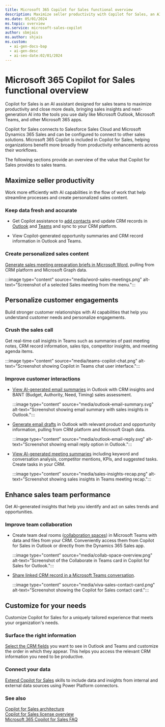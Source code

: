 ```yaml
---
title: Microsoft 365 Copilot for Sales functional overview
description: Maximize seller productivity with Copilot for Sales, an AI assistant designed to streamline processes and create personalized sales content.
ms.date: 05/01/2024
ms.topic: overview
ms.service: microsoft-sales-copilot
author: sbmjais
ms.author: shjais
ms.custom:
  - ai-gen-docs-bap
  - ai-gen-desc
  - ai-seo-date:02/01/2024
---
```


# Microsoft 365 Copilot for Sales functional overview

Copilot for Sales is an AI assistant designed for sales teams to maximize productivity and close more deals, bringing sales insights and next-generation AI into the tools you use daily like Microsoft Outlook, Microsoft Teams, and other Microsoft 365 apps.  

Copilot for Sales connects to Salesforce Sales Cloud and Microsoft Dynamics 365 Sales and can be configured to connect to other sales solutions. Microsoft 365 Copilot is included in Copilot for Sales, helping organizations benefit more broadly from productivity enhancements across their workflows.

The following sections provide an overview of the value that Copilot for Sales provides to sales teams.

## Maximize seller productivity

Work more efficiently with AI capabilities in the flow of work that help streamline processes and create personalized sales content.

### Keep data fresh and accurate

- Get Copilot assistance to [add contacts](create-contact-crm-sales-copilot.md) and update CRM records in [Outlook](edit-crm-record.md) and [Teams](view-update-crm-record-details.md) and sync to your CRM platform.

- View Copilot-generated opportunity summaries and CRM record information in Outlook and Teams.

### Create personalized sales content

[Generate sales meeting preparation briefs in Microsoft Word](meeting-report-word.md), pulling from CRM platform and Microsoft Graph data.

:::image type="content" source="media/word-sales-meetings.png" alt-text="Screenshot of a selected Sales meeting from the menu.":::

## Personalize customer engagements 

Build stronger customer relationships with AI capabilities that help you understand customer needs and personalize engagements.

### Crush the sales call 

Get real-time call insights in Teams such as summaries of past meeting notes, CRM record information, sales tips, competitor insights, and meeting agenda items.

:::image type="content" source="media/teams-copilot-chat.png" alt-text="Screenshot showing Copilot in Teams chat user interface.":::

### Improve customer interactions

- [View AI-generated email summaries](email-summary-premium.md) in Outlook with CRM insights and BANT (Budget, Authority, Need, Timing) sales assessment.

    :::image type="content" source="media/outlook-email-summary.svg" alt-text="Screenshot showing email summary with sales insights in Outlook.":::

- [Generate email drafts](email-reply-premium.md) in Outlook with relevant product and opportunity information, pulling from CRM platform and Microsoft Graph data.

    :::image type="content" source="media/outlook-email-reply.svg" alt-text="Screenshot showing email reply option in Outlook.":::

- [View AI-generated meeting summaries](view-meeting-summary-recap.md) including keyword and conversation analysis, competitor mentions, KPIs, and suggested tasks. Create tasks in your CRM. 

    :::image type="content" source="media/sales-insights-recap.png" alt-text="Screenshot showing sales insights in Teams meeting recap.":::

## Enhance sales team performance

Get AI-generated insights that help you identify and act on sales trends and opportunities.

### Improve team collaboration

- Create team deal rooms ([collaboration spaces](collaboration-space.md)) in Microsoft Teams with data and files from your CRM. Conveniently access them from Copilot for Sales in Outlook or directly from the Dynamics 365 Sales app.

    :::image type="content" source="media/collab-space-overview.png" alt-text="Screenshot of the Collaborate in Teams card in Copilot for Sales for Outlook.":::

- [Share linked CRM record in a Microsoft Teams conversation](share-crm-record-teams-conversation.md).

    :::image type="content" source="media/viva-sales-contact-card.png" alt-text="Screenshot showing the Copilot for Sales contact card.":::

## Customize for your needs

Customize Copilot for Sales for a uniquely tailored experience that meets your organization's needs.

### Surface the right information

[Select the CRM fields](customize-forms-and-fields.md) you want to see in Outlook and Teams and customize the order in which they appear. This helps you access the relevant CRM information you need to be productive.

### Connect your data 

[Extend Copilot for Sales](extend-copilot-for-sales.md) skills to include data and insights from internal and external data sources using Power Platform connectors.

### See also

[Copilot for Sales architecture](architecture.md)<br>
[Copilot for Sales license overview](license-info.md)<br>
[Microsoft 365 Copilot for Sales FAQ](sales-copilot-faq.md)